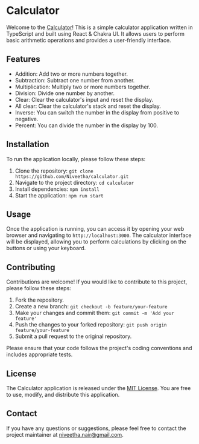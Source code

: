 # Calculator

Welcome to the [Calculator](https://codesandbox.io/p/github/Niveetha/calculator/master?layout=%257B%2522sidebarPanel%2522%253A%2522EXPLORER%2522%252C%2522rootPanelGroup%2522%253A%257B%2522direction%2522%253A%2522horizontal%2522%252C%2522type%2522%253A%2522PANEL_GROUP%2522%252C%2522id%2522%253A%2522ROOT_LAYOUT%2522%252C%2522panels%2522%253A%255B%257B%2522type%2522%253A%2522PANEL_GROUP%2522%252C%2522direction%2522%253A%2522vertical%2522%252C%2522id%2522%253A%2522EDITOR%2522%252C%2522panels%2522%253A%255B%257B%2522type%2522%253A%2522PANEL%2522%252C%2522panelType%2522%253A%2522TABS%2522%252C%2522id%2522%253A%2522clhqbeew7000a3b6mn9l2rps0%2522%257D%255D%252C%2522sizes%2522%253A%255B100%255D%257D%252C%257B%2522type%2522%253A%2522PANEL_GROUP%2522%252C%2522direction%2522%253A%2522vertical%2522%252C%2522id%2522%253A%2522DEVTOOLS%2522%252C%2522panels%2522%253A%255B%257B%2522type%2522%253A%2522PANEL%2522%252C%2522panelType%2522%253A%2522TABS%2522%252C%2522id%2522%253A%2522clhqbeew7000c3b6mb9pajphs%2522%257D%255D%252C%2522sizes%2522%253A%255B100%255D%257D%255D%252C%2522sizes%2522%253A%255B50%252C50%255D%257D%252C%2522tabbedPanels%2522%253A%257B%2522clhqbeew7000a3b6mn9l2rps0%2522%253A%257B%2522tabs%2522%253A%255B%257B%2522id%2522%253A%2522clhqbeew700093b6mar2jproi%2522%252C%2522mode%2522%253A%2522permanent%2522%252C%2522type%2522%253A%2522FILE%2522%252C%2522filepath%2522%253A%2522%252FREADME.md%2522%257D%255D%252C%2522id%2522%253A%2522clhqbeew7000a3b6mn9l2rps0%2522%252C%2522activeTabId%2522%253A%2522clhqbeew700093b6mar2jproi%2522%257D%252C%2522clhqbeew7000c3b6mb9pajphs%2522%253A%257B%2522id%2522%253A%2522clhqbeew7000c3b6mb9pajphs%2522%252C%2522activeTabId%2522%253A%2522clhqbeo9d00bk3b6ma7ogllr4%2522%252C%2522tabs%2522%253A%255B%257B%2522type%2522%253A%2522TASK_LOG%2522%252C%2522taskId%2522%253A%2522start%2522%252C%2522id%2522%253A%2522clhqbem1p00633b6mctpdsqs0%2522%252C%2522mode%2522%253A%2522permanent%2522%257D%252C%257B%2522type%2522%253A%2522TASK_PORT%2522%252C%2522taskId%2522%253A%2522start%2522%252C%2522port%2522%253A3000%252C%2522id%2522%253A%2522clhqbeo9d00bk3b6ma7ogllr4%2522%252C%2522mode%2522%253A%2522permanent%2522%252C%2522path%2522%253A%2522%252F%2522%257D%255D%257D%257D%252C%2522showDevtools%2522%253Atrue%252C%2522showSidebar%2522%253Atrue%252C%2522sidebarPanelSize%2522%253A15%257D)! This is a simple calculator application written in TypeScript and built using React & Chakra UI. It allows users to perform basic arithmetic operations and provides a user-friendly interface.

## Features

- Addition: Add two or more numbers together.
- Subtraction: Subtract one number from another.
- Multiplication: Multiply two or more numbers together.
- Division: Divide one number by another.
- Clear: Clear the calculator's input and reset the display.
- All clear: Clear the calculator's stack and reset the display.
- Inverse: You can switch the number in the display from positive to negative.
- Percent: You can divide the number in the display by 100.

## Installation

To run the application locally, please follow these steps:

1. Clone the repository: `git clone https://github.com/Niveetha/calculator.git`
2. Navigate to the project directory: `cd calculator`
3. Install dependencies: `npm install`
4. Start the application: `npm run start`

## Usage

Once the application is running, you can access it by opening your web browser and navigating to `http://localhost:3000`. The calculator interface will be displayed, allowing you to perform calculations by clicking on the buttons or using your keyboard.

## Contributing

Contributions are welcome! If you would like to contribute to this project, please follow these steps:

1. Fork the repository.
2. Create a new branch: `git checkout -b feature/your-feature`
3. Make your changes and commit them: `git commit -m 'Add your feature'`
4. Push the changes to your forked repository: `git push origin feature/your-feature`
5. Submit a pull request to the original repository.

Please ensure that your code follows the project's coding conventions and includes appropriate tests.

## License

The Calculator application is released under the [MIT License](LICENSE.md). You are free to use, modify, and distribute this application.

## Contact

If you have any questions or suggestions, please feel free to contact the project maintainer at [niveetha.nair@gmail.com](mailto:niveetha.nair@gmail.com).
